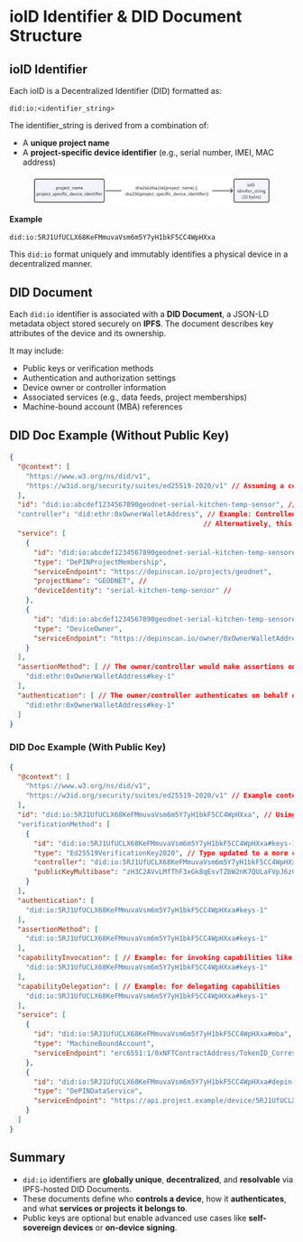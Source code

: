 # ioID Identifier & DID Document Structure

## ioID Identifier

Each ioID is a Decentralized Identifier (DID) formatted as:

```
did:io:<identifier_string>
```

The identifier\_string is derived from a combination of:

* A **unique project name**
* A **project-specific device identifier** (e.g., serial number, IMEI, MAC address)

<figure><img src="../../../.gitbook/assets/image (2).png" alt=""><figcaption></figcaption></figure>

**Example**

`did:io:5RJ1UfUCLX68KeFMmuvaVsm6m5Y7yH1bkF5CC4WpHXxa`

This `did:io` format uniquely and immutably identifies a physical device in a decentralized manner.

## DID Document

Each `did:io` identifier is associated with a **DID Document**, a JSON-LD metadata object stored securely on **IPFS**. The document describes key attributes of the device and its ownership.

It may include:

* Public keys or verification methods
* Authentication and authorization settings
* Device owner or controller information
* Associated services (e.g., data feeds, project memberships)
* Machine-bound account (MBA) references

## DID Doc Example (Without Public Key)

```json
{
  "@context": [
    "https://www.w3.org/ns/did/v1",
    "https://w3id.org/security/suites/ed25519-2020/v1" // Assuming a context for owner's potential signature or controller key
  ],
  "id": "did:io:abcdef1234567890geodnet-serial-kitchen-temp-sensor", // Example did:io identifier
  "controller": "did:ethr:0xOwnerWalletAddress", // Example: Controlled by the owner's Ethereum wallet DID
                                                // Alternatively, this could be the project's DID.
  "service": [
    {
      "id": "did:io:abcdef1234567890geodnet-serial-kitchen-temp-sensor#depin-project",
      "type": "DePINProjectMembership",
      "serviceEndpoint": "https://depinscan.io/projects/geodnet",
      "projectName": "GEODNET", //
      "deviceIdentity": "serial-kitchen-temp-sensor" //
    },
    {
      "id": "did:io:abcdef1234567890geodnet-serial-kitchen-temp-sensor#owner",
      "type": "DeviceOwner",
      "serviceEndpoint": "https://depinscan.io/owner/0xOwnerWalletAddress" // Link to owner information if available publicly
    }
  ],
  "assertionMethod": [ // The owner/controller would make assertions on behalf of this DID
    "did:ethr:0xOwnerWalletAddress#key-1"
  ],
  "authentication": [ // The owner/controller authenticates on behalf of this DID
    "did:ethr:0xOwnerWalletAddress#key-1"
  ]
}
```

### DID Doc Example (With Public Key)

```json
{
  "@context": [
    "https://www.w3.org/ns/did/v1",
    "https://w3id.org/security/suites/ed25519-2020/v1" // Example context for Ed25519 keys
  ],
  "id": "did:io:5RJ1UfUCLX68KeFMmuvaVsm6m5Y7yH1bkF5CC4WpHXxa", // Using example from PRD [cite: 47]
  "verificationMethod": [
    {
      "id": "did:io:5RJ1UfUCLX68KeFMmuvaVsm6m5Y7yH1bkF5CC4WpHXxa#keys-1",
      "type": "Ed25519VerificationKey2020", // Type updated to a more current one if applicable
      "controller": "did:io:5RJ1UfUCLX68KeFMmuvaVsm6m5Y7yH1bkF5CC4WpHXxa", // Device controls its own key
      "publicKeyMultibase": "zH3C2AVvLMfThF3xGk8qEsvTZbW2nK7QULaFVpJ6zC1db" // publicKeyBase58 from PRD [cite: 60] example, converted to multibase format
    }
  ],
  "authentication": [
    "did:io:5RJ1UfUCLX68KeFMmuvaVsm6m5Y7yH1bkF5CC4WpHXxa#keys-1"
  ],
  "assertionMethod": [
    "did:io:5RJ1UfUCLX68KeFMmuvaVsm6m5Y7yH1bkF5CC4WpHXxa#keys-1"
  ],
  "capabilityInvocation": [ // Example: for invoking capabilities like signing transactions for its MBA
    "did:io:5RJ1UfUCLX68KeFMmuvaVsm6m5Y7yH1bkF5CC4WpHXxa#keys-1"
  ],
  "capabilityDelegation": [ // Example: for delegating capabilities
    "did:io:5RJ1UfUCLX68KeFMmuvaVsm6m5Y7yH1bkF5CC4WpHXxa#keys-1"
  ],
  "service": [
    {
      "id": "did:io:5RJ1UfUCLX68KeFMmuvaVsm6m5Y7yH1bkF5CC4WpHXxa#mba",
      "type": "MachineBoundAccount",
      "serviceEndpoint": "erc6551:1/0xNFTContractAddress/TokenID_Corresponding_To_ioID" // Example URI to locate MBA info
    },
    {
      "id": "did:io:5RJ1UfUCLX68KeFMmuvaVsm6m5Y7yH1bkF5CC4WpHXxa#depin-data",
      "type": "DePINDataService",
      "serviceEndpoint": "https://api.project.example/device/5RJ1UfUCLX68KeFMmuvaVsm6m5Y7yH1bkF5CC4WpHXxa/data"
    }
  ]
}
```

## Summary

* `did:io` identifiers are **globally unique**, **decentralized**, and **resolvable** via IPFS-hosted DID Documents.
* These documents define who **controls a device**, how it **authenticates**, and what **services or projects it belongs to**.
* Public keys are optional but enable advanced use cases like **self-sovereign devices** or **on-device signing**.
